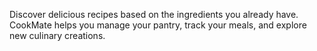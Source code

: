 Discover delicious recipes based on the ingredients you already have. CookMate helps you manage your pantry, track your meals, and explore new culinary creations.
